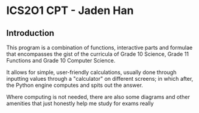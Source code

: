 # **ICS2O1 CPT - Jaden Han**

## **Introduction**
This program is a combination of functions, interactive parts and formulae that encompasses the gist of the curricula of
Grade 10 Science, Grade 11 Functions and Grade 10 Computer Science.

It allows for simple, user-friendly calculations, usually done through inputting values through a "calculator" on
different screens; in which after, the Python engine computes and spits out the answer.

Where computing is not needed, there are also some diagrams and other amenities
that just honestly help me study for exams really